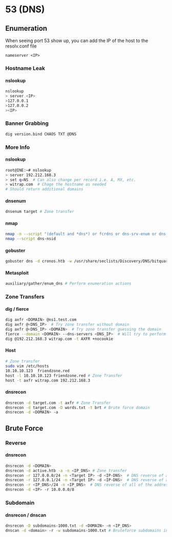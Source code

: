 # 53 (DNS)

## Enumeration

When seeing port 53 show up, you can add the IP of the host to the resolv.conf file

`nameserver <IP>`

### Hostname Leak

#### nslookup

```bash
nslookup
> server <IP>
>127.0.0.1
>127.0.0.2
><IP>
```

### Banner Grabbing

```bash
dig version.bind CHAOS TXT @DNS
```

### More Info

#### nslookup

```bash
root@INE:~# nslookup
> server 192.212.168.3
> set q=NS  # Can also change per record i.e. A, MX, etc.
> witrap.com  # Chage the hostname as needed
# Should return additional domains
```

#### dnsenum

```bash
dnsenum target # Zone transfer
```

#### nmap

```bash
nmap -n --script "(default and *dns*) or fcrdns or dns-srv-enum or dns-random-txid or dns-random-srcport" <IP>
nmap --script dns-nsid
```

#### gobuster

```bash
gobuster dns -d cronos.htb -w /usr/share/seclists/Discovery/DNS/bitquark-subdomains-top100000.txt 
```

#### Metasploit

```bash
auxiliary/gather/enum_dns # Perform enumeration actions
```

### Zone Transfers

#### dig / fierce

```bash
dig axfr <DOMAIN> @ns1.test.com
dig axfr @<DNS_IP>  # Try zone transfer without domain
dig axfr @<DNS_IP> <DOMAIN>  # Try zone transfer guessing the domain
fierce --domain <DOMAIN> --dns-servers <DNS_IP>  # Will try to perform a zone transfer against every authoritative name server and if this doesn'twork, will launch a dictionary attack
dig @192.212.168.3 witrap.com -t AXFR +nocookie
```

#### Host

```bash
# Zone transfer
sudo vim /etc/hosts
10.10.10.123  friendzone.red
host -l 10.10.10.123 friendzone.red # Zone Transfer
host -t axfr witrap.com 192.212.168.3
```

#### dnsrecon

```bash
dnsrecon -d target.com -t axfr # Zone Transfer
dnsrecon -d target.com -D words.txt -t brt # Brute force domain
dnsrecon -d <DOMAIN> -a
```

## Brute Force

### Reverse

#### dnsrecon

```bash
dnsrecon -d <DOMAIN>
dnsrecon -d active.htb -a -n <IP_DNS> # Zone transfer
dnsrecon -r 127.0.0.0/24 -n <Target IP> -d <IP-DNS>  # DNS reverse of all of the addresses
dnsrecon -r 127.0.0.1/24 -n <Target IP> -d <IP-DNS>  # DNS reverse of all of the addresses
dnsrecon -r <IP_DNS>/24 -n <IP_DNS>  # DNS reverse of all of the addresses
dnsrecon -d <IP> -r 10.0.0.0/8
```

### Subdomain

#### dnsrecon / dnscan

```bash
dnsrecon -D subdomains-1000.txt -d <DOMAIN> -n <IP_DNS>
dnscan -d <domain> -r -w subdomains-1000.txt # Bruteforce subdomains in recursive way, https://github.com/rbsec/dnscan
```
